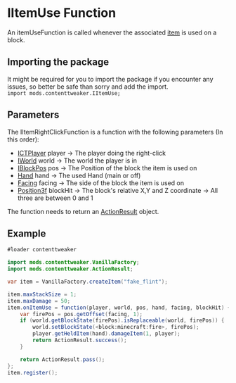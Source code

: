 # IItemUse Function
An itemUseFunction is called whenever the associated [item](/Mods/ContentTweaker/Vanilla/Creatable_Content/Item) is used on a block.


## Importing the package
It might be required for you to import the package if you encounter any issues, so better be safe than sorry and add the import.  
`import mods.contenttweaker.IItemUse;` 


## Parameters
The IItemRightClickFunction is a function with the following parameters (In this order):

- [ICTPlayer](/Mods/ContentTweaker/Vanilla/Types/Player/ICTPlayer) player → The player doing the right-click
- [IWorld](/Mods/ContentTweaker/Vanilla/Types/World/IWorld) world → The world the player is in
- [IBlockPos](/Mods/ContentTweaker/Vanilla/Types/Block/IBlockPos) pos → The Position of the block the item is used on
- [Hand](/Mods/ContentTweaker/Vanilla/Types/Player/Hand) hand → The used Hand (main or off)
- [Facing](/Mods/ContentTweaker/Vanilla/Types/Block/Facing) facing → The side of the block the item is used on
- [Position3f](/Vanilla/Utils/Position3f) blockHit → The block's relative X,Y and Z coordinate → All three are between 0 and 1

The function needs to return an [ActionResult](/Mods/ContentTweaker/Vanilla/Advanced_Functionality/ActionResult) object.

## Example
```JAVA
#loader contenttweaker

import mods.contenttweaker.VanillaFactory;
import mods.contenttweaker.ActionResult;

var item = VanillaFactory.createItem("fake_flint");

item.maxStackSize = 1;
item.maxDamage = 50;
item.onItemUse = function(player, world, pos, hand, facing, blockHit) {
    var firePos = pos.getOffset(facing, 1);
    if (world.getBlockState(firePos).isReplaceable(world, firePos)) {
        world.setBlockState(<block:minecraft:fire>, firePos);
        player.getHeldItem(hand).damageItem(1, player);
        return ActionResult.success();
    }

    return ActionResult.pass();
};
item.register();
```